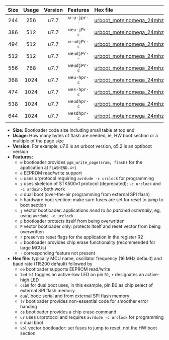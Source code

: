 |Size|Usage|Version|Features|Hex file|
|:-:|:-:|:-:|:-:|:--|
|244|256|u7.7|`w-u-jpr--`|[urboot_moteinomega_24mhz_1000000bps_led+d7_ur_vbl.hex](https://raw.githubusercontent.com/stefanrueger/urboot.hex/main/boards/moteinomega/fcpu_24mhz/1000000_bps/urboot_moteinomega_24mhz_1000000bps_led+d7_ur_vbl.hex)|
|386|512|u7.7|`weu-jPr-c`|[urboot_moteinomega_24mhz_1000000bps_ee_led+d7_fr_ce_ur_vbl.hex](https://raw.githubusercontent.com/stefanrueger/urboot.hex/main/boards/moteinomega/fcpu_24mhz/1000000_bps/urboot_moteinomega_24mhz_1000000bps_ee_led+d7_fr_ce_ur_vbl.hex)|
|494|512|u7.7|`w-udjPr-c`|[urboot_moteinomega_24mhz_1000000bps_led+d7_csc7_dual_fr_ce_ur_vbl.hex](https://raw.githubusercontent.com/stefanrueger/urboot.hex/main/boards/moteinomega/fcpu_24mhz/1000000_bps/urboot_moteinomega_24mhz_1000000bps_led+d7_csc7_dual_fr_ce_ur_vbl.hex)|
|512|512|u7.7|`weudjPr--`|[urboot_moteinomega_24mhz_1000000bps_ee_led+d7_csc7_dual_fr_ur_vbl.hex](https://raw.githubusercontent.com/stefanrueger/urboot.hex/main/boards/moteinomega/fcpu_24mhz/1000000_bps/urboot_moteinomega_24mhz_1000000bps_ee_led+d7_csc7_dual_fr_ur_vbl.hex)|
|556|768|u7.7|`weudjPr-c`|[urboot_moteinomega_24mhz_1000000bps_ee_led+d7_csc7_dual_fr_ce_ur_vbl.hex](https://raw.githubusercontent.com/stefanrueger/urboot.hex/main/boards/moteinomega/fcpu_24mhz/1000000_bps/urboot_moteinomega_24mhz_1000000bps_ee_led+d7_csc7_dual_fr_ce_ur_vbl.hex)|
|368|1024|u7.7|`weu-hpr-c`|[urboot_moteinomega_24mhz_1000000bps_ee_led+d7_fr_ce_ur.hex](https://raw.githubusercontent.com/stefanrueger/urboot.hex/main/boards/moteinomega/fcpu_24mhz/1000000_bps/urboot_moteinomega_24mhz_1000000bps_ee_led+d7_fr_ce_ur.hex)|
|474|1024|u7.7|`wes-hpr-c`|[urboot_moteinomega_24mhz_1000000bps_ee_led+d7_fr_ce.hex](https://raw.githubusercontent.com/stefanrueger/urboot.hex/main/boards/moteinomega/fcpu_24mhz/1000000_bps/urboot_moteinomega_24mhz_1000000bps_ee_led+d7_fr_ce.hex)|
|538|1024|u7.7|`weudhpr-c`|[urboot_moteinomega_24mhz_1000000bps_ee_led+d7_csc7_dual_fr_ce_ur.hex](https://raw.githubusercontent.com/stefanrueger/urboot.hex/main/boards/moteinomega/fcpu_24mhz/1000000_bps/urboot_moteinomega_24mhz_1000000bps_ee_led+d7_csc7_dual_fr_ce_ur.hex)|
|644|1024|u7.7|`wesdhpr-c`|[urboot_moteinomega_24mhz_1000000bps_ee_led+d7_csc7_dual_fr_ce.hex](https://raw.githubusercontent.com/stefanrueger/urboot.hex/main/boards/moteinomega/fcpu_24mhz/1000000_bps/urboot_moteinomega_24mhz_1000000bps_ee_led+d7_csc7_dual_fr_ce.hex)|

- **Size:** Bootloader code size including small table at top end
- **Usage:** How many bytes of flash are needed, ie, HW boot section or a multiple of the page size
- **Version:** For example, u7.6 is an urboot version, o5.2 is an optiboot version
- **Features:**
  + `w` bootloader provides `pgm_write_page(sram, flash)` for the application at `FLASHEND-4+1`
  + `e` EEPROM read/write support
  + `u` uses urprotocol requiring `avrdude -c urclock` for programming
  + `s` uses skeleton of STK500v1 protocol (deprecated); `-c urclock` and `-c arduino` both work
  + `d` dual boot (over-the-air programming from external SPI flash)
  + `h` hardware boot section: make sure fuses are set for reset to jump to boot section
  + `j` vector bootloader: applications *need to be patched externally*, eg, using `avrdude -c urclock`
  + `p` bootloader protects itself from being overwritten
  + `P` vector bootloader only: protects itself and reset vector from being overwritten
  + `r` preserves reset flags for the application in the register R2
  + `c` bootloader provides chip erase functionality (recommended for large MCUs)
  + `-` corresponding feature not present
- **Hex file:** typically MCU name, oscillator frequency (16 MHz default) and baud rate (115200 default) followed by
  + `ee` bootloader supports EEPROM read/write
  + `led-b1` toggles an active-low LED on pin `B1`, `+` designates an active-high LED
  + `csb0` for dual boot uses, in this example, pin B0 as chip select of external SPI flash memory
  + `dual` boot: serial and from external SPI flash memory
  + `fr` bootloader provides non-essential code for smoother error handing
  + `ce` bootloader provides a chip erase command
  + `ur` uses urprotocol and requires `avrdude -c urclock` for programming
  + `d` dual boot
  + `vbl` vector bootloader: set fuses to jump to reset, not the HW boot section
